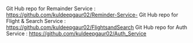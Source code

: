 Git Hub repo for Remainder Service : https://github.com/kuldeepgaur02/Reminder-Service-
Git Hub repo for Flight & Search  Service : https://github.com/kuldeepgaur02/FlightsandSearch
Git Hub repo for Auth Service : https://github.com/kuldeepgaur02/Auth_Service
